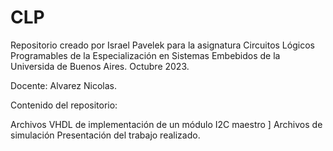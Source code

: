# CLP

Repositorio creado por Israel Pavelek para la asignatura Circuitos Lógicos Programables de la Especialización en Sistemas Embebidos de la Universida de Buenos Aires. Octubre 2023.

Docente: Alvarez Nicolas. 

Contenido del repositorio:

Archivos VHDL de implementación de un módulo I2C maestro ]
Archivos de simulación 
Presentación del trabajo realizado.
